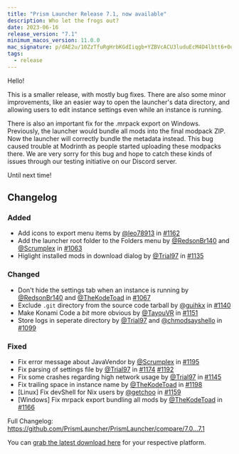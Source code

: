 ```yaml
---
title: "Prism Launcher Release 7.1, now available"
description: Who let the frogs out? 
date: 2023-06-16
release_version: "7.1"
minimum_macos_version: 11.0.0
mac_signature: p/dAE2u/10ZzTfuRgHrbKGdIiqgb+YZBVcACU3luduEcM4D4lbtt6+0otqN4HpqaXMZAV9P0CscxtBEn21tTCA==
tags:
  - release
---
```


Hello!

This is a smaller release, with mostly bug fixes. There are also some minor improvements, like an easier way to open the launcher's data directory, and allowing users to edit instance settings even while an instance is running.

There is also an important fix for the .mrpack export on Windows. Previously, the launcher would bundle all mods into the final modpack ZIP. Now the launcher will correctly bundle the metadata instead. This bug caused trouble at Modrinth as people started uploading these modpacks there. We are very sorry for this bug and hope to catch these kinds of issues through our testing initiative on our Discord server.

Until next time!

## Changelog

### Added

- Add icons to export menu items by [@leo78913](https://github.com/leo78913) in [#1162](https://github.com/PrismLauncher/PrismLauncher/pull/1162)
- Add the launcher root folder to the Folders menu by [@RedsonBr140](https://github.com/RedsonBr140) and [@Scrumplex](https://github.com/Scrumplex) in [#1063](https://github.com/PrismLauncher/PrismLauncher/pull/1063)
- Higlight installed mods in download dialog by [@Trial97](https://github.com/Trial97) in [#1135](https://github.com/PrismLauncher/PrismLauncher/pull/1135)

### Changed

- Don't hide the settings tab when an instance is running by [@RedsonBr140](https://github.com/RedsonBr140) and [@TheKodeToad](https://github.com/TheKodeToad) in [#1067](https://github.com/PrismLauncher/PrismLauncher/pull/1067)
- Exclude `.git` directory from the source code tarball by [@guihkx](https://github.com/guihkx) in [#1140](https://github.com/PrismLauncher/PrismLauncher/pull/1140)
- Make Konami Code a *bit* more obvious by [@TayouVR](https://github.com/TayouVR) in [#1151](https://github.com/PrismLauncher/PrismLauncher/pull/1151)
- Store logs in seperate directory by [@Trial97](https://github.com/Trial97) and [@chmodsayshello](https://github.com/chmodsayshello) in [#1099](https://github.com/PrismLauncher/PrismLauncher/pull/1099)

### Fixed

- Fix error message about JavaVendor by [@Scrumplex](https://github.com/Scrumplex) in [#1195](https://github.com/PrismLauncher/PrismLauncher/pull/1195)
- Fix parsing of settings file by [@Trial97](https://github.com/Trial97) in [#1174](https://github.com/PrismLauncher/PrismLauncher/pull/1174) [#1192](https://github.com/PrismLauncher/PrismLauncher/pull/1192)
- Fix some crashes regarding high network usage by [@Trial97](https://github.com/Trial97) in [#1145](https://github.com/PrismLauncher/PrismLauncher/pull/1145)
- Fix trailing space in instance name by [@TheKodeToad](https://github.com/TheKodeToad) in [#1198](https://github.com/PrismLauncher/PrismLauncher/pull/1198)
- [Linux] Fix devShell for Nix users by [@getchoo](https://github.com/getchoo) in [#1159](https://github.com/PrismLauncher/PrismLauncher/pull/1159)
- [Windows] Fix mrpack export bundling all mods by [@TheKodeToad](https://github.com/TheKodeToad) in [#1166](https://github.com/PrismLauncher/PrismLauncher/pull/1166)

Full Changelog: <https://github.com/PrismLauncher/PrismLauncher/compare/7.0...7.1>

You can [grab the latest download here](https://prismlauncher.org/download/) for your respective platform.
